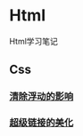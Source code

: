 # Html
Html学习笔记

## Css
### [清除浮动的影响](https://github.com/LoveqLRC/Html/tree/master/com.loveqrc/css%E5%9F%BA%E7%A1%80/%E6%B5%AE%E5%8A%A8)
### [超级链接的美化](https://github.com/LoveqLRC/Html/tree/master/com.loveqrc/css%E5%9F%BA%E7%A1%80/a)
